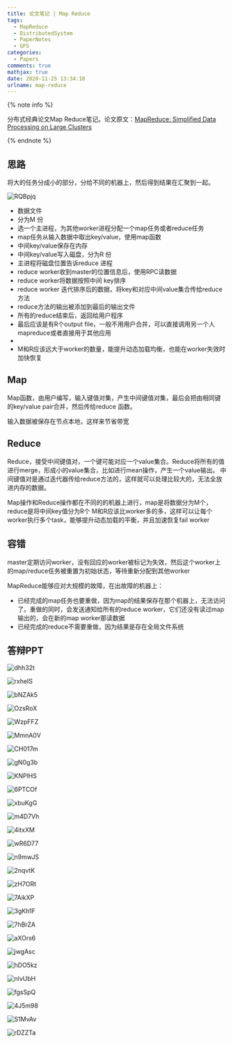 ```yaml
---
title: 论文笔记 | Map Reduce
tags:
  - MapReduce
  - DistributedSystem
  - PaperNotes
  - GFS
categories:
  - Papers
comments: true
mathjax: true
date: 2020-11-25 13:34:18
urlname: map-reduce
---
```


<meta name="referrer" content="no-referrer" />

{% note info %}

分布式经典论文Map Reduce笔记。论文原文：[MapReduce: Simplified Data Processing on Large Clusters](https://www.cs.amherst.edu/~ccmcgeoch/cs34/papers/p107-dean.pdf)

{% endnote %}

<!--more-->

## 思路

将大的任务分成小的部分，分给不同的机器上，然后得到结果在汇聚到一起。

![RQBpjq](https://cdn.jsdelivr.net/gh/HanielF/ImageRepo@main/blog/RQBpjq.png)

- 数据文件
- 分为M 份
- 选一个主进程，为其他worker进程分配一个map任务或者reduce任务
- map任务从输入数据中取出key/value，使用map函数
- 中间key/value保存在内存
- 中间key/value写入磁盘，分为R 份
- 主进程将磁盘位置告诉reduce 进程
- reduce worker收到master的位置信息后，使用RPC读数据
- reduce worker将数据按照中间 key排序
- reduce worker 迭代排序后的数据，将key和对应中间value集合传给reduce方法
- reduce方法的输出被添加到最后的输出文件
- 所有的reduce结束后，返回给用户程序
- 最后应该是有R个output file，一般不用用户合并，可以直接调用另一个人mapreduce或者直接用于其他应用
- 
- M和R应该远大于worker的数量，能提升动态加载均衡，也能在worker失效时加快恢复

## Map

Map函数，由用户编写，输入键值对集，产生中间键值对集，最后会把由相同键的key/value pair合并，然后传给reduce 函数。

输入数据被保存在节点本地，这样来节省带宽

## Reduce

Reduce，接受中间键值对，一个键可能对应一个value集合。Reduce将所有的值进行merge，形成小的value集合，比如进行mean操作，产生一个value输出。
中间键值对是通过迭代器传给reduce方法的，这样就可以处理比较大的，无法全放进内存的数据。

Map操作和Reduce操作都在不同的的机器上进行，map是将数据分为M个，reduce是将中间key值分为R个
M和R应该比worker多的多，这样可以让每个worker执行多个task，能够提升动态加载的平衡，并且加速恢复fail worker

## 容错

master定期访问worker，没有回应的worker被标记为失效，然后这个worker上的map/reduce任务被重置为初始状态，等待重新分配到其他worker

MapReduce能够应对大规模的故障，在出故障的机器上：
- 已经完成的map任务也要重做，因为map的结果保存在那个机器上，无法访问了。重做的同时，会发送通知给所有的reduce worker，它们还没有读过map输出的，会在新的map worker那读数据
- 已经完成的reduce不需要重做，因为结果是存在全局文件系统

## 答辩PPT

![dhh32t](https://cdn.jsdelivr.net/gh/HanielF/ImageRepo@main/blog/dhh32t.png)

![rxheIS](https://cdn.jsdelivr.net/gh/HanielF/ImageRepo@main/blog/rxheIS.png)

![bNZAk5](https://cdn.jsdelivr.net/gh/HanielF/ImageRepo@main/blog/bNZAk5.png)

![OzsRoX](https://cdn.jsdelivr.net/gh/HanielF/ImageRepo@main/blog/OzsRoX.png)

![WzpFFZ](https://cdn.jsdelivr.net/gh/HanielF/ImageRepo@main/blog/WzpFFZ.png)

![MmnA0V](https://cdn.jsdelivr.net/gh/HanielF/ImageRepo@main/blog/MmnA0V.png)

![CH017m](https://cdn.jsdelivr.net/gh/HanielF/ImageRepo@main/blog/CH017m.png)

![gN0g3b](https://cdn.jsdelivr.net/gh/HanielF/ImageRepo@main/blog/gN0g3b.png)

![KNPlHS](https://cdn.jsdelivr.net/gh/HanielF/ImageRepo@main/blog/KNPlHS.png)

![6PTCOf](https://cdn.jsdelivr.net/gh/HanielF/ImageRepo@main/blog/6PTCOf.png)

![xbuKgG](https://cdn.jsdelivr.net/gh/HanielF/ImageRepo@main/blog/xbuKgG.png)

![m4D7Vh](https://cdn.jsdelivr.net/gh/HanielF/ImageRepo@main/blog/m4D7Vh.png)

![4itxXM](https://cdn.jsdelivr.net/gh/HanielF/ImageRepo@main/blog/4itxXM.png)

![wR6D77](https://cdn.jsdelivr.net/gh/HanielF/ImageRepo@main/blog/wR6D77.png)

![n9mwJS](https://cdn.jsdelivr.net/gh/HanielF/ImageRepo@main/blog/n9mwJS.png)

![2nqvtK](https://cdn.jsdelivr.net/gh/HanielF/ImageRepo@main/blog/2nqvtK.png)

![zH7ORt](https://cdn.jsdelivr.net/gh/HanielF/ImageRepo@main/blog/zH7ORt.png)

![7AikXP](https://cdn.jsdelivr.net/gh/HanielF/ImageRepo@main/blog/7AikXP.png)

![3gKh1F](https://cdn.jsdelivr.net/gh/HanielF/ImageRepo@main/blog/3gKh1F.png)

![7hBrZA](https://cdn.jsdelivr.net/gh/HanielF/ImageRepo@main/blog/7hBrZA.png)

![aXOrs6](https://cdn.jsdelivr.net/gh/HanielF/ImageRepo@main/blog/aXOrs6.png)

![jwgAsc](https://cdn.jsdelivr.net/gh/HanielF/ImageRepo@main/blog/jwgAsc.png)

![hDO5kz](https://cdn.jsdelivr.net/gh/HanielF/ImageRepo@main/blog/hDO5kz.png)

![nlvUbH](https://cdn.jsdelivr.net/gh/HanielF/ImageRepo@main/blog/nlvUbH.png)

![fgsSpQ](https://cdn.jsdelivr.net/gh/HanielF/ImageRepo@main/blog/fgsSpQ.png)

![4J5m98](https://cdn.jsdelivr.net/gh/HanielF/ImageRepo@main/blog/4J5m98.png)

![S1MvAv](https://cdn.jsdelivr.net/gh/HanielF/ImageRepo@main/blog/S1MvAv.png)

![rDZZTa](https://cdn.jsdelivr.net/gh/HanielF/ImageRepo@main/blog/rDZZTa.png)


